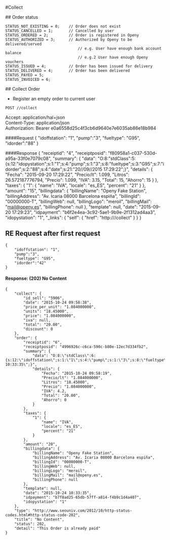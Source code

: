 #Collect

## Order status

	STATUS_NOT_EXISTING = 0; 	// Order does not exist
	STATUS_CANCELLED = 1; 		// Cancelled by user
	STATUS_ORDERED = 2; 		// Order is registered in Openy
	STATUS_AUTHORIZED = 3; 		// Authorized by Openy to be delivered/served
									// e.g. User have enough bank account balance
									// e.g.2 User have enough Openy vouchers
	STATUS_ISSUED = 4; 			// Order has been issued for delivery
	STATUS_DELIVERED = 4; 		// Order has been delivered
	STATUS_PAYED = 5;
	STATUS_INVOICED = 6;
 
## Collect Order

 - Register an empty order to current user

`POST //collect`
 
Accept: application/hal+json  
Content-Type: application/json  
Authorization: Bearer e0a6558d25c4f3cb6d9640e7e6035ab86e18b984
	
####Request
	{
	    "idoffstation": "1",
	  	"pump":"3", 
	    "fueltype": "G95",
	  	"idorder":"88"
	}
	
####Response
	{
	    "receiptid": "4",
	    "receiptposid": "f80958a1-c037-530d-a95a-33f0e7079c08",
	    "summary": {
	        "data": "O:8:\"stdClass\":5:{s:12:\"idopystation\";s:1:\"1\";s:4:\"pump\";s:1:\"3\";s:8:\"fueltype\";s:3:\"G95\";s:7:\"idorder\";s:2:\"88\";s:4:\"date\";s:21:\"20//09//2015 17:29:22\";}",
	        "details": {
	            "Fecha": "2015-09-20 17:29:22",
	            "Precio/lt": 1.099,
	            "Litros": 26.572187776794,
	            "Precio": 1.099,
	            "IVA": 3.15,
	            "Total": 15,
	            "Ahorro": 15
	        }
	    },
	    "taxes": {
	        "1": {
	            "name": "IVA",
	            "locale": "es_ES",
	            "percent": "21"
	        }
	    },
	    "amount": "15",
	    "billingdata": {
	        "billingName": "Openy Fake Station",
	        "billingAddress": "Av. Icaria 08000 Barcelona espiña",
	        "billingId": "00000000-T",
	        "billingWeb": null,
	        "billingLogo": "meroil",
	        "billingMail": "mail@openy.es",
	        "billingPhone": null
	    },
	    "template": null,
	    "date": "2015-09-20 17:29:23",
	    "idpayment": "b6f2e4ea-3c92-5ae1-9b9e-2f1312ad4aa3",
	    "idopystation": "1",
	    "_links": {
	        "self": {
	            "href": "http:///collect"
	        }
	    }
	}

## RE Request after first request
	{
	    "idoffstation": "1",
	    "pump":"3", 
	    "fueltype": "G95",
	    "idorder":"42"
	}
	
#### Response: (202) No Content 
	{
	    "collect": {
	        "id_sell": "5906",
	        "date": "2015-10-24 09:58:38",
	        "price_per_unit": "1.084000000",
	        "units": "18.45000",
	        "price": "1.084000000",
	        "iva": null,
	        "total": "20.00",
	        "discount": 0
	    },
	    "order": {
	        "receiptid": "6",
	        "receiptposid": "4996926c-c6ca-590c-b80e-12ec7d334fb2",
	        "summary": {
	            "data": "O:8:\"stdClass\":6:{s:12:\"idoffstation\";s:1:\"1\";s:4:\"pump\";s:1:\"3\";s:8:\"fueltype\";s:3:\"G95\";s:7:\"idorder\";s:2:\"42\";s:12:\"idopystation\";s:1:\"1\";s:4:\"date\";s:21:\"24//10//2015 10:33:35\";}",
	            "details": {
	                "Fecha": "2015-10-24 09:58:19",
	                "Precio/lt": "1.084000000",
	                "Litros": "18.45000",
	                "Precio": "1.084000000",
	                "IVA": 4.2,
	                "Total": "20.00",
	                "Ahorro": 0
	            }
	        },
	        "taxes": {
	            "1": {
	                "name": "IVA",
	                "locale": "es_ES",
	                "percent": "21"
	            }
	        },
	        "amount": "20",
	        "billingdata": {
	            "billingName": "Openy Fake Station",
	            "billingAddress": "Av. Icaria 08000 Barcelona espiña",
	            "billingId": "00000000-T",
	            "billingWeb": null,
	            "billingLogo": "meroil",
	            "billingMail": "mail@openy.es",
	            "billingPhone": null
	        },
	        "template": null,
	        "date": "2015-10-24 10:33:35",
	        "idpayment": "b7f8ad25-65db-57ff-a814-f4b9c1d4a407",
	        "idopystation": "1"
	    },
	    "type": "http://www.seouniv.com/2012/10/http-status-codes.html#http-status-code-202",
	    "title": "No Content",
	    "status": 202,
	    "detail": "This Order is already paid"
	}
	
	